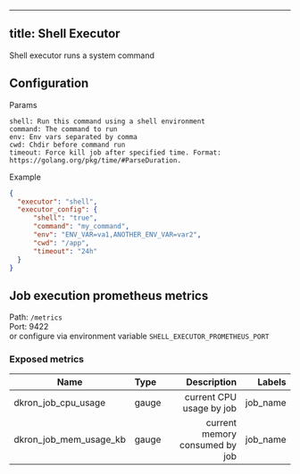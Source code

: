 
---
title: Shell Executor
---

Shell executor runs a system command

## Configuration

Params

```
shell: Run this command using a shell environment
command: The command to run
env: Env vars separated by comma
cwd: Chdir before command run
timeout: Force kill job after specified time. Format: https://golang.org/pkg/time/#ParseDuration.
```

Example

```json
{
  "executor": "shell",
  "executor_config": {
      "shell": "true",
      "command": "my_command",
      "env": "ENV_VAR=va1,ANOTHER_ENV_VAR=var2",
      "cwd": "/app",
      "timeout": "24h"
  }
}
```

## Job execution prometheus metrics
Path: `/metrics`  
Port: 9422  
or configure via environment variable `SHELL_EXECUTOR_PROMETHEUS_PORT`

### Exposed metrics

|   Name                 | Type  |  Description                   |  Labels  |
|------------------------|:------|-------------------------------:|---------:|
| dkron_job_cpu_usage    | gauge | current CPU usage by job       | job_name |
| dkron_job_mem_usage_kb | gauge | current memory consumed by job | job_name |
